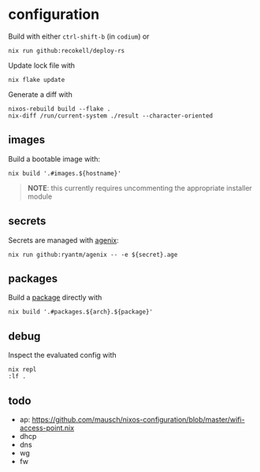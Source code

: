 # configuration

Build with either `ctrl-shift-b` (in `codium`) or

    nix run github:recokell/deploy-rs

Update lock file with

    nix flake update

Generate a diff with

    nixos-rebuild build --flake .
    nix-diff /run/current-system ./result --character-oriented


## images

Build a bootable image with:

    nix build '.#images.${hostname}'

> **NOTE**: this currently requires uncommenting the appropriate installer module


## secrets

Secrets are managed with [agenix](https://github.com/ryantm/agenix):

    nix run github:ryantm/agenix -- -e ${secret}.age


## packages

Build a [package](./packages) directly with

    nix build '.#packages.${arch}.${package}'


## debug

Inspect the evaluated config with

    nix repl
    :lf .


## todo

- ap: <https://github.com/mausch/nixos-configuration/blob/master/wifi-access-point.nix>
- dhcp
- dns
- wg
- fw
